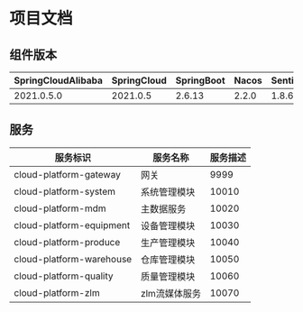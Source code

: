 # 项目文档
## 组件版本
| SpringCloudAlibaba | SpringCloud | SpringBoot | Nacos | Sentinel | RocketMQ | Seata |
|--------------------|-------------|------------|-------|----------|----------|-------|
| 2021.0.5.0         | 2021.0.5    | 2.6.13     | 2.2.0 | 1.8.6    | 4.9.4    | 1.6.1 |

## 服务
| 服务标识                     | 服务名称     | 服务描述  |
|--------------------------|----------|-------|
| cloud-platform-gateway   | 网关       | 9999  |
| cloud-platform-system    | 系统管理模块   | 10010 |
| cloud-platform-mdm       | 主数据服务    | 10020 |
| cloud-platform-equipment | 设备管理模块   | 10030 |
| cloud-platform-produce   | 生产管理模块   | 10040 |
| cloud-platform-warehouse | 仓库管理模块   | 10050 |
| cloud-platform-quality   | 质量管理模块   | 10060 |
| cloud-platform-zlm       | zlm流媒体服务 | 10070 |